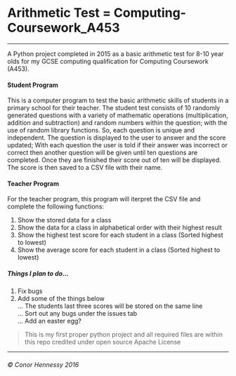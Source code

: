 # Arithmetic Test = Computing-Coursework_A453
---

A Python project completed in 2015 as a basic arithmetic test for 8-10 year olds for my GCSE computing qualification for Computing Coursework (A453).

#### Student Program
This is a computer program to test the basic arithmetic skills of students in a primary school for their teacher. 
The student test consists of 10 randomly generated questions with a variety of mathematic operations (multiplication, addition and subtraction) and random numbers within the question; with the use of random library functions. So, each question is unique and independent. 
The question is displayed to the user to answer and the score updated; With each question the user is told if their answer was incorrect or correct then another question will be given until ten questions are completed. Once they are finished their score out of ten will be displayed. The score is then saved to a CSV file with their name. 
#### Teacher Program
For the teacher program, this program will iterpret the CSV file and complete the following functions:
1. Show the stored data for a class 
2. Show the data for a class in alphabetical order with their highest result
3. Show the highest test score for each student in a class (Sorted highest to lowest)
4. Show the average score for each student in a class (Sorted highest to lowest)


##### Things I plan to do...
1. Fix bugs
2. Add some of the things below   
... The students last three scores will be stored on the same line   
... Sort out any bugs under the issues tab   
... Add an easter egg?  



>This is my first proper python project and all required files are within this repo credited under open source Apache License
---
###### © Conor Hennessy 2016
